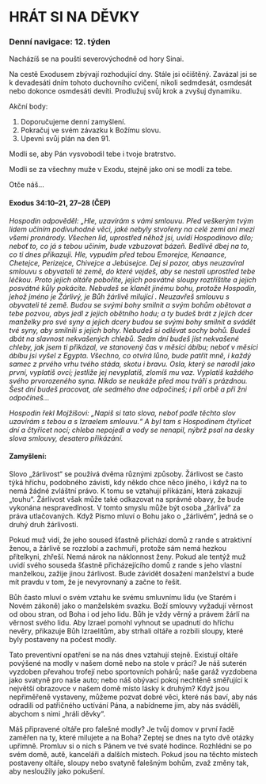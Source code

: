# HRÁT SI NA DĚVKY

### Denní navigace: 12. týden

Nacházíš se na poušti severovýchodně od hory Sinai.

Na cestě Exodusem zbývají rozhodující dny. Stále jsi očištěný. Zavázal jsi se k devadesáti dním tohoto duchovního cvičení, nikoli sedmdesát, osmdesát nebo dokonce osmdesáti devíti. Prodlužuj svůj krok a zvyšuj dynamiku.

Akční body:
1. Doporučujeme denní zamyšlení.
2. Pokračuj ve svém závazku k Božímu slovu.
3. Upevni svůj plán na den 91.

Modli se, aby Pán vysvobodil tebe i tvoje bratrstvo.

Modli se za všechny muže v Exodu, stejně jako oni se modlí za tebe.

Otče náš...

#### Exodus 34:10–21, 27–28 (ČEP)
*Hospodin odpověděl: „Hle, uzavírám s vámi smlouvu. Před veškerým tvým lidem učiním podivuhodné věci, jaké nebyly stvořeny na celé zemi ani mezi všemi pronárody. Všechen lid, uprostřed něhož jsi, uvidí Hospodinovo dílo; neboť to, co já s tebou učiním, bude vzbuzovat bázeň. Bedlivě dbej na to, co ti dnes přikazuji. Hle, vypudím před tebou Emorejce, Kenaance, Chetejce, Perizejce, Chivejce a Jebúsejce. Dej si pozor, abys neuzavíral smlouvu s obyvateli té země, do které vejdeš, aby se nestali uprostřed tebe léčkou. Proto jejich oltáře poboříte, jejich posvátné sloupy roztříštíte a jejich posvátné kůly pokácíte. Nebudeš se klanět jinému bohu, protože Hospodin, jehož jméno je Žárlivý, je Bůh žárlivě milující . Neuzavřeš smlouvu s obyvateli té země. Budou se svými bohy smilnit a svým bohům obětovat a tebe pozvou, abys jedl z jejich obětního hodu; a ty budeš brát z jejich dcer manželky pro své syny a jejich dcery budou se svými bohy smilnit a svádět tvé syny, aby smilnili s jejich bohy. Nebudeš si odlévat sochy bohů. Budeš dbát na slavnost nekvašených chlebů. Sedm dní budeš jíst nekvašené chleby, jak jsem ti přikázal, ve stanovený čas v měsíci ábíbu; neboť v měsíci ábíbu jsi vyšel z Egypta. Všechno, co otvírá lůno, bude patřit mně, i každý samec z prvého vrhu tvého stáda, skotu i bravu. Osla, který se narodil jako první, vyplatíš ovcí; jestliže jej nevyplatíš, zlomíš mu vaz. Vyplatíš každého svého prvorozeného syna. Nikdo se neukáže před mou tváří s prázdnou. Šest dní budeš pracovat, ale sedmého dne odpočineš; i při orbě a při žni odpočineš...*

*Hospodin řekl Mojžíšovi: „Napiš si tato slova, neboť podle těchto slov uzavírám s tebou a s Izraelem smlouvu.“ A byl tam s Hospodinem čtyřicet dní a čtyřicet nocí; chleba nepojedl a vody se nenapil, nýbrž psal na desky slova smlouvy, desatero přikázání.*

#### Zamyšlení:
Slovo „žárlivost“ se používá dvěma různými způsoby. Žárlivost se často týká hříchu, podobného závisti, kdy někdo chce něco jiného, ​​i když na to nemá žádné zvláštní právo. K tomu se vztahují přikázání, která zakazují „touhu“. Žárlivost však může také odkazovat na správné obavy, že bude vykonána nespravedlnost. V tomto smyslu může být osoba „žárlivá“ za práva utlačovaných. Když Písmo mluví o Bohu jako o „žárlivém“, jedná se o druhý druh žárlivosti.  

Pokud muž vidí, že jeho soused šťastně přichází domů z rande s atraktivní ženou, a žárlivě se rozzlobí a zachmuří, protože sám nemá hezkou přítelkyni, zhřeší. Nemá nárok na náklonnost ženy. Pokud ale tentýž muž uvidí svého souseda šťastně přicházejícího domů z rande s jeho vlastní manželkou, zažije jinou žárlivost. Bude závidět dosažení manželství a bude mít pravdu v tom, že je nevyrovnaný a začne to řešit.

Bůh často mluví o svém vztahu ke svému smluvnímu lidu (ve Starém i Novém zákoně) jako o manželském svazku. Boží smlouvy vyžadují věrnost od obou stran, od Boha i od jeho lidu. Bůh je vždy věrný a právem žárlí na věrnost svého lidu. Aby Izrael pomohl vyhnout se upadnutí do hříchu nevěry, přikazuje Bůh Izraelitům, aby strhali oltáře a rozbili sloupy, které byly postaveny na počest modly.

Tato preventivní opatření se na nás dnes vztahují stejně. Existují oltáře povýšené na modly v našem domě nebo na stole v práci? Je náš suterén vyzdoben převahou trofejí nebo sportovních pohárů; naše garáž vyzdobena jako svatyně pro naše auto; nebo náš obývací pokoj nechtěně směřující k největší obrazovce v našem domě místo lásky k druhým? Když jsou nepřiměřeně vystaveny, můžeme pozvat dobré věci, které nás baví, aby nás odradili od patřičného uctívání Pána, a nabídneme jim, aby nás sváděli, abychom s nimi „hráli děvky“.

Máš připravené oltáře pro falešné modly? Je tvůj domov v první řadě zaměřen na ty, které milujete a na Boha? Zeptej se dnes na tyto dvě otázky upřímně. Promluv si o nich s Pánem ve tvé svaté hodince. Rozhlédni se po svém domě, autě, kanceláři a dalších místech. Pokud jsou na těchto místech postaveny oltáře, sloupy nebo svatyně falešným bohům, zvaž změny tak, aby nesloužily jako pokušení.
